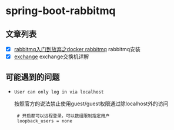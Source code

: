 # spring-boot-rabbitmq

## 文章列表

 * [x] [rabbitmq入门到放弃之docker rabbitmq](https://www.jianshu.com/p/f6999a902777) rabbitmq安装
 * [x] [exchange](./exchange.md) exchange交换机详解
 
 ## 可能遇到的问题
 
 * `User can only log in via localhost`
 
   按照官方的说法禁止使用guest/guest权限通过除localhost外的访问
   ```shell
    # 开启都可以远程登录，可以数组限制指定用户
    loopback_users = none
   ```